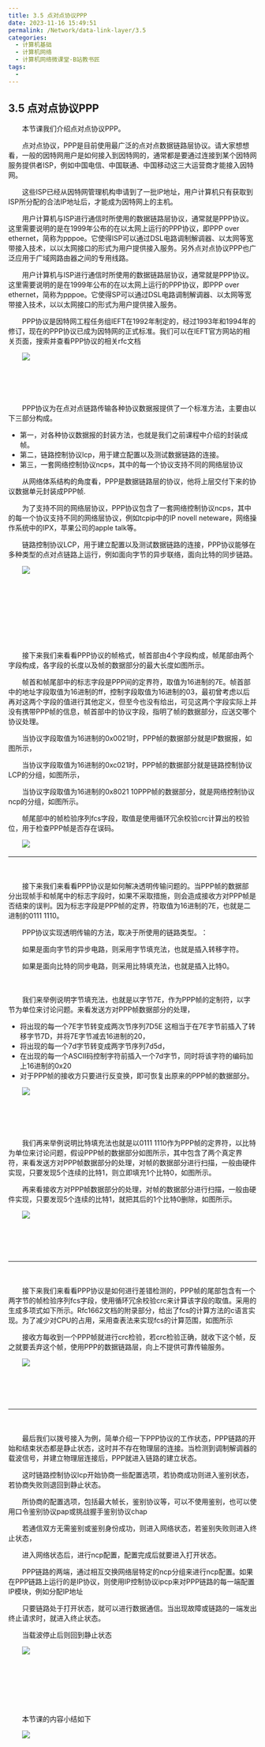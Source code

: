 ```yaml
---
title: 3.5 点对点协议PPP
date: 2023-11-16 15:49:51
permalink: /Network/data-link-layer/3.5
categories:
  - 计算机基础
  - 计算机网络
  - 计算机网络微课堂-B站教书匠
tags:
  - 
---
```



## 3.5 点对点协议PPP

　　本节课我们介绍点对点协议PPP。 
<!-- more -->

　　点对点协议，PPP是目前使用最广泛的点对点数据链路层协议。请大家想想看，‍‍一般的因特网用户是如何接入到因特网的，通常都是要通过连接到某个因特网服务提供者ISP，‍‍例如中国电信、中国联通、中国移动这三大运营商才能接入因特网。‍‍

　　这些ISP‍‍已经从因特网管理机构申请到了一批IP地址，用户计算机只有获取到ISP所分配的合法IP地址后，‍‍才能成为因特网上的主机。

　　用户计算机与ISP进行通信时所使用的数据链路层协议，‍‍通常就是PPP协议。这里需要说明的是在1999年公布的在以太网上运行的PPP协议，‍‍即PPP over ethernet，简称为pppoe。它使得ISP可以通过DSL电路调制解调器、‍‍以太网等宽带接入技术，以以太网接口的形式‍‍为用户提供接入服务。‍‍另外点对点协议PPP也广泛应用于广域网路由器之间的专用线路。‍‍

　　用户计算机与ISP进行通信时所使用的数据链路层协议，‍‍通常就是PPP协议。这里需要说明的是在1999年公布的在以太网上运行的PPP协议，‍‍即PPP over ethernet，简称为pppoe。它使得SP可以通过DSL电路调制解调器、‍‍以太网等宽带接入技术，以以太网接口的形式‍‍为用户提供接入服务。‍‍

　　PPP协议是因特网工程任务组IEFT在1992年制定的，经过1993年‍‍和1994年的修订，现在的PPP协议已成为因特网的正式标准。‍‍我们可以在IEFT官方网站的相关页面，搜索并查看PPP协议的相关rfc文档

　　![](https://image.peterjxl.com/blog/image-20211212153915-nzaeovv.png)

　　‍

　　‍

　　PPP协议为在点对点链路传输各种协议数据报提供了一个标准方法，‍‍主要由以下三部分构成。‍‍

* 第一，对各种协议数据报的封装方法，‍‍也就是我们之前课程中介绍的封装成帧。
* 第二，链路控制协议lcp，用于建立配置‍‍以及测试数据链路的连接。
* 第三，一套网络控制协议ncps，其中的每一个协议‍‍支持不同的网络层协议

　　从网络体系结构的角度看，PPP是数据链路层的协议，‍‍他将上层交付下来的协议数据单元‍‍封装成PPP帧.

　　为了支持不同的网络层协议，PPP协议包含了一套网络控制协议ncp‍‍s，其中的每一个协议支持不同的网络层协议，例如tcpip中的IP‍‍ novell neteware，网络操作系统中的IPX，苹果公司的apple talk等。

　　链路控制协议LCP，用于建立配置以及测试数据链路的连接，PPP协议能够在多种类型的点对点链路上运行，‍‍例如面向字节的异步联络，‍‍面向比特的同步链路。‍‍

　　![](https://image.peterjxl.com/blog/image-20211212160347-f5ngmzk.png)

　　‍

　　‍

　　‍

　　‍

　　接下来我们来看看PPP协议的帧格式，帧首部由4个字段构成，‍‍帧尾部由两个字段构成，各字段的长度以及帧的数据部分的最大长度如图所示‍‍。

　　帧首和帧尾部中的标志字段是PPP间的定界符，取值为16进制的7E。‍‍帧首部中的地址字段取值为16进制的ff，控制字段取值为16进制的03，‍‍最初曾考虑以后再对这两个字段的值进行其他定义，‍‍但至今也没有给出，可见这两个字段实际上并没有携带PPP帧的信息，帧首部中的协议字段，‍‍指明了帧的数据部分，应送交哪个协议处理。

　　当协议字段取值为16进制的0x0021时，‍‍PPP帧的数据部分就是IP数据报，如图所示，

　　当协议字段取值为16进制的0xc021时，‍‍PPP帧的数据部分就是链路控制协议LCP的分组，如图所示，‍‍

　　当协议字段取值为16进制的0x8021 10PPP帧的数据部分，就是网络控制协议ncp的分组，‍‍如图所示。

　　帧尾部中的帧检验序列fcs字段，‍‍取值是使用循环冗余校验crc计算出的校验位，用于检查PPP帧是否存在误码。‍‍

　　![](https://image.peterjxl.com/blog/image-20211212160653-kk9yg5w.png)

---

　　‍

　　接下来‍‍我们来看看PPP协议是如何解决透明传输问题的。‍‍当PPP帧的数据部分‍‍出现帧手和帧尾中的标志字段时，如果不采取措施，‍‍则会造成接收方对PPP帧是否结束的误判。因为标志字段是PPP帧的定界，符‍‍取值为16进制的7E，也就是二进制的0111 1110。

　　PPP协议实现透明传输的方法，‍‍取决于所使用的链路类型。‍：

　　如果是面向字节的异步电路，则采用字节填充法，也就是插入转移字符。‍‍

　　如果是面向比特的同步电路，则采用比特填充法，也就是插入比特0。‍‍

　　‍

　　我们来举例说明字节填充法，也就是以字节7E，作为PPP帧的定制符，‍‍以字节为单位来讨论问题。来看发送方对PPP帧数据部分的处理，‍‍

* 将出现的每一个7E字节转变成两次节序列7D5E  这相当于在7E字节前插入了转移字节7D，并将7E字节减去16进制的20，
* 将出现的每一个7d字节‍‍转变成两字节序列7d5d，
* 在出现的每一个ASCII码控制字符前‍‍插入一个7d字节，同时将该字符的编码加上16进制的0x20
* 对于PPP帧的接收方只要进行反变换，即可恢复出原来的PPP帧的数据部分。‍‍

　　![](https://image.peterjxl.com/blog/image-20211212160944-mxeaxmc.png)

　　‍

　　‍

　　我们再来举例说明比特填充法也就是以0111 1110作为PPP帧的定界符，‍‍以比特为单位来讨论问题，‍‍假设PPP帧的数据部分如图所示，其中包含了两个真定界符，‍‍来看发送方对PPP帧数据部分的处理，对帧的数据部分进行扫描，一般由硬件实现，‍‍只要发现5个连续的比特1，则立即填充1个比特0，如图所示。‍‍

　　再来看接收方对PPP帧数据部分的处理，对帧的数据部分进行扫描，一般由硬件实现，‍‍只要发现5个连续的比特1，就把其后的1个比特0删除，如图所示。‍‍

　　![](https://image.peterjxl.com/blog/image-20211212161208-wgl0e10.png)

　　‍

　　‍

---

　　‍

　　接下来‍‍我们来看看PPP协议‍‍是如何进行差错检测的，PPP帧的尾部包含有一个两字节的帧检验序列fcs字段，‍‍使用循环冗余校验crc来计算该字段的取值。采用的生成多项式如下所示。‍‍Rfc1662文档的附录部分，给出了fcs的计算方法的c语言实现。‍‍为了减少对CPU的占用，采用查表法来实现fcs的计算范围，如图所示

　　接收方每收到一个PPP帧就进行crc检验，若crc检验正确，就收下这个帧，‍‍反之就要丢弃这个帧，‍‍使用PPP的数据链路层，向上不提供可靠传输服务。

　　![](https://image.peterjxl.com/blog/image-20211212161316-1688564.png)

　　‍

　　‍

---

　　‍

　　最后我们以拨号接入为例，‍‍简单介绍一下PPP协议的工作状态，PPP链路的开始和结束状态都是静止状态，‍‍这时并不存在物理层的连接。当检测到调制解调器的载波信号，并建立物理层连接后，‍‍PPP就进入链路的建立状态。‍‍

　　这时链路控制协议lcp开始协商一些配置选项，‍‍若协商成功‍‍则进入鉴别状态，若协商失败则退回到静止状态。

　　所协商的配置选项，‍‍包括最大帧长，鉴别协议等，可以不使用鉴别，也可以使用口令鉴别协议pap‍‍或挑战握手鉴别协议chap

　　若通信双方无需鉴别或鉴别身份成功，‍‍则进入网络状态，若鉴别失败则进入终止状态，

　　进入网络状态后，进行ncp配置，‍‍配置完成后就要进入打开状态。

　　PPP链路的两端，通过相互交换网络层特定的ncp分组‍‍来进行ncp配置。‍‍如果在PPP链路上运行的是IP协议，则使用IP控制协议ipcp‍‍来对PPP链路的每一端配置IP模块，例如分配IP地址

　　只要链路处于打开状态，‍‍就可以进行数据通信。当出现故障或链路的一端发出终止请求时，就进入终止状态。‍‍

　　当载波停止后‍‍则回到静止状态

　　![](https://image.peterjxl.com/blog/image-20211212161541-63ndivo.png)

　　‍

　　‍

　　‍

　　本节课的内容小结如下

　　![](https://image.peterjxl.com/blog/image-20211212161550-gp45ch7.png)

　　‍

　　‍

　　‍